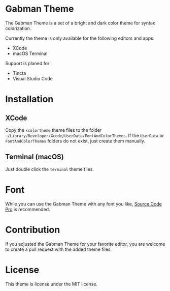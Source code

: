 # Gabman Theme
The Gabman Theme is a set of a bright and dark color theme for syntax colorization.

Currently the theme is only available for the following editors and apps:
* XCode 
* macOS Terminal

Support is planed for:
* Tincta 
* Visual Studio Code 

# Installation

## XCode

Copy the `xcolortheme` theme files to the folder `~/Library/Developer/Xcode/UserData/FontAndColorThemes`.
If the `UserData` or `FontAndColorThemes` folders do not exist, just create them manually.

## Terminal (macOS)

Just double click the `terminal` theme files.

# Font
While you can use the Gabman Theme with any font you like, [Source Code Pro](https://github.com/adobe-fonts/source-code-pro) is recommended.

# Contribution
If you adjusted the Gabman Theme for your favorite editor, you are welcome to create a pull request with the added theme files.

# License
This theme is license under the MIT license.
